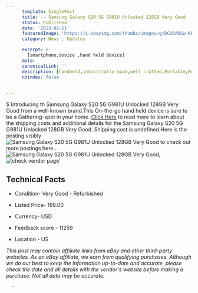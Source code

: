 ```yaml
---
      template: SinglePost
      title: -- Samsung Galaxy S20 5G G981U Unlocked 128GB Very Good
      status: Published
      date: '2023-02-11'
      featuredImage: 'https://i.ebayimg.com/thumbs/images/g/DCUAAOSw-KhirPMw/s-l225.jpg'
      category: News , Updates

      excerpt: >-
        [smartphone,device ,hand held device]
      meta:
      canonicalLink: ''
      description: [handheld,industrially made,well crafted,Portable,Mobile,Compact,Convenient,Lightweight,Maneuverable,Man-portable,Miniature,Carriable,Hand-held,Light,Holdable,Transportable,Mobile device,Pocket-sized,On-the-go,Wireless,Cordless,Compact size,Convenient size, smartphone,device ,hand held device]
      noindex: false
      

---
```

$
      Introducing th Samsung Galaxy S20 5G G981U Unlocked 128GB Very Good from a well-known brand.This On-the-go hand held device is sure to be a Gathering-spot in your home. [Click Here](https://www.ebay.com/itm/334470172936?hash=item4ddff9d108%3Ag%3ADCUAAOSw-KhirPMw&amdata=enc%3AAQAHAAAA4CSHqc2TciA6WpNuoLHDjSxN1ekjxYsLEvwTPJfjtV7hE4K%2BqVI7n1SD31tpfitYELF6dYg7EPh1IKgasHXHPQkdg0yHvrkBWiHFee1c13q5AX5gEwySB9z81xKKh%2Fq0sLhRaOufzMTbTkpT6VsmMri9Ne4soo2j5jUNatORdR8QEhHQ%2BRR7AZAqIwziMp%2FYdMfT2HffaYasmhBnjRUjTMNo326Nn1wKbdi%2B1%2FEw%2B8zTteIWym7ZaD51d7Yxu1rcYsO8vQWo1aCO831sExoKuy%2FzP3eXjYR2iaze%2FNMf2CkK&mkevt=1&mkcid=1&mkrid=711-53200-19255-0&campid=%253CePNCampaignId%253E&customid=%253CreferenceId%253E&toolid=10049) to read more to learn about the shipping costs and additional details for the Samsung Galaxy S20 5G G981U Unlocked 128GB Very Good. Shipping cost is undefined.Here is the posting visibly ![Samsung Galaxy S20 5G G981U Unlocked 128GB Very Good](https://i.ebayimg.com/thumbs/images/g/DCUAAOSw-KhirPMw/s-l225.jpg) to check out more postings here... ![Samsung Galaxy S20 5G G981U Unlocked 128GB Very Good](https://i.ebayimg.com/images/g/DCUAAOSw-KhirPMw/s-l1200.jpg), ![check vendor page](https://origin-galleryplus.ebayimg.com/ws/web/334470172936_2_0_1/225x225.jpg,https://origin-galleryplus.ebayimg.com/ws/web/334470172936_3_0_1/225x225.jpg,https://origin-galleryplus.ebayimg.com/ws/web/334470172936_4_0_1/225x225.jpg,https://origin-galleryplus.ebayimg.com/ws/web/334470172936_5_0_1/225x225.jpg,https://origin-galleryplus.ebayimg.com/ws/web/334470172936_6_0_1/225x225.jpg,https://origin-galleryplus.ebayimg.com/ws/web/334470172936_7_0_1/225x225.jpg,https://origin-galleryplus.ebayimg.com/ws/web/334470172936_8_0_1/225x225.jpg,https://origin-galleryplus.ebayimg.com/ws/web/334470172936_9_0_1/225x225.jpg,https://origin-galleryplus.ebayimg.com/ws/web/334470172936_10_0_1/225x225.jpg,https://origin-galleryplus.ebayimg.com/ws/web/334470172936_11_0_1/225x225.jpg)'

      

 ## Technical Facts 



     
      

 - Condition- Very Good - Refurbished 


      

 - Listed Price- 198.00 


      

 - Currency- USD 


      

 - Feedback score - 11259 


      

 - Location - US 


      
      

 *_This post may contain affiliate links from eBay and other third-party websites. As an eBay affiliate, we earn from qualifying purchases. Although we do our best to keep the information up-to-date and accurate, please check the date and all details with the vendor's website before making a purchase. Not all data may be accurate._*




      -
